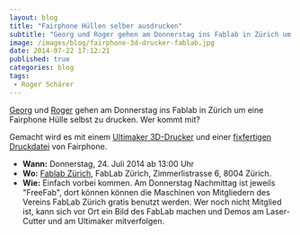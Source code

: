 ```yaml
---
layout: blog
title: "Fairphone Hüllen selber ausdrucken"
subtitle: "Georg und Roger gehen am Donnerstag ins Fablab in Zürich um eine Fairphone Hülle selbst zu drucken. Wer kommt mit?"
image: /images/blog/fairphone-3d-drucker-fablab.jpg
date: 2014-07-22 17:12:21
published: true
categories: blog
tags:
 - Roger Schärer
---
```


[Georg](/ueber-uns/team/georg-trapp/) und [Roger](/ueber-uns/team/roger-schaerer/) gehen am Donnerstag ins Fablab in Zürich um eine Fairphone Hülle selbst zu drucken. Wer kommt mit?

Gemacht wird es mit einem [Ultimaker 3D-Drucker](http://zurich.fablab.ch/ultimaker) und einer [fixfertigen Druckdatei](http://shop.fairphone.com/catalog/category/view/id/7) von Fairphone.

* **Wann:** Donnerstag, 24. Juli 2014 ab 13:00 Uhr
* **Wo:** [Fablab Zürich](http://zurich.fablab.ch/), FabLab Zürich, Zimmerlistrasse 6, 8004 Zürich.
* **Wie:** Einfach vorbei kommen. Am Donnerstag Nachmittag ist jeweils "FreeFab", dort können können die Maschinen von Mitgliedern des Vereins FabLab Zürich gratis benutzt werden. Wer noch nicht Mitglied ist, kann sich vor Ort ein Bild des FabLab machen und Demos am Laser-Cutter und am Ultimaker mitverfolgen.